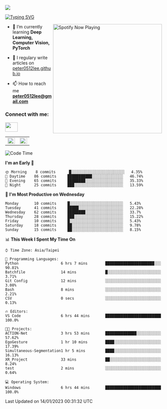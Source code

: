![](https://komarev.com/ghpvc/?username=peter0512lee&color=ff69b4)

[![Typing SVG](https://readme-typing-svg.herokuapp.com?color=F742BA&size=22&lines=Hi!+I'm+JYL)](https://git.io/typing-svg)

[<img src="https://spotify-now-playing.peter0512lee.vercel.app/api/spotify-playing" alt="Spotify Now Playing" width="350" align="right" />](https://open.spotify.com/user/21iyoswqgnkoe7peuesmqnhgy)

- 🌱 I’m currently learning **Deep Learning, Computer Vision, PyTorch**

- 📝 I regulary write articles on [peter0512lee.github.io](https://peter0512lee.github.io/)

- 📫 How to reach me **peter0512lee@gmail.com**

<h3 align="left">Connect with me:</h3>
<p align="left">
<a href="https://linkedin.com/in/jie-ying-li-b43a1416b" target="blank"><img align="center" src="https://raw.githubusercontent.com/rahuldkjain/github-profile-readme-generator/master/src/images/icons/Social/linked-in-alt.svg" height="30" width="40" /></a>
<!-- <a href="https://fb.com/peter0512lee" target="blank"><img align="center" src="https://raw.githubusercontent.com/rahuldkjain/github-profile-readme-generator/master/src/images/icons/Social/facebook.svg" alt="peter0512lee" height="30" width="40" /></a> -->
<!-- <a href="https://instagram.com/etiquette_ying" target="blank"><img align="center" src="https://raw.githubusercontent.com/rahuldkjain/github-profile-readme-generator/master/src/images/icons/Social/instagram.svg" alt="etiquette_ying" height="30" width="40" /></a> -->
<!-- <a href="https://medium.com/@peter0512lee" target="blank"><img align="center" src="https://raw.githubusercontent.com/rahuldkjain/github-profile-readme-generator/master/src/images/icons/Social/medium.svg" alt="@peter0512lee" height="30" width="40" /></a> -->
</p>

<table><tr><td valign="top" width="50%">

<img src="https://github-readme-stats.vercel.app/api?username=peter0512lee&hide_border=true&show_icons=true&locale=en" align="left" style="width: 100%" />

</td><td valign="top" width="50%">

<img src="https://github-readme-stats.vercel.app/api/top-langs?username=peter0512lee&hide_border=true&show_icons=true&locale=en&layout=compact" align="left" style="width: 100%" />

</td></tr></table>  

<!--START_SECTION:waka-->
![Code Time](http://img.shields.io/badge/Code%20Time-937%20hrs%2035%20mins-blue)

**I'm an Early 🐤** 

```text
🌞 Morning    8 commits      █░░░░░░░░░░░░░░░░░░░░░░░░   4.35% 
🌆 Daytime    86 commits     ███████████░░░░░░░░░░░░░░   46.74% 
🌃 Evening    65 commits     ████████░░░░░░░░░░░░░░░░░   35.33% 
🌙 Night      25 commits     ███░░░░░░░░░░░░░░░░░░░░░░   13.59%

```
📅 **I'm Most Productive on Wednesday** 

```text
Monday       10 commits     █░░░░░░░░░░░░░░░░░░░░░░░░   5.43% 
Tuesday      41 commits     █████░░░░░░░░░░░░░░░░░░░░   22.28% 
Wednesday    62 commits     ████████░░░░░░░░░░░░░░░░░   33.7% 
Thursday     28 commits     ███░░░░░░░░░░░░░░░░░░░░░░   15.22% 
Friday       10 commits     █░░░░░░░░░░░░░░░░░░░░░░░░   5.43% 
Saturday     18 commits     ██░░░░░░░░░░░░░░░░░░░░░░░   9.78% 
Sunday       15 commits     ██░░░░░░░░░░░░░░░░░░░░░░░   8.15%

```


📊 **This Week I Spent My Time On** 

```text
⌚︎ Time Zone: Asia/Taipei

💬 Programming Languages: 
Python                   6 hrs 7 mins        ██████████████████████░░░   90.81% 
Batchfile                14 mins             █░░░░░░░░░░░░░░░░░░░░░░░░   3.71% 
Git Config               12 mins             ░░░░░░░░░░░░░░░░░░░░░░░░░   3.08% 
Bash                     8 mins              ░░░░░░░░░░░░░░░░░░░░░░░░░   2.21% 
CSV                      0 secs              ░░░░░░░░░░░░░░░░░░░░░░░░░   0.13%

🔥 Editors: 
VS Code                  6 hrs 44 mins       █████████████████████████   100.0%

🐱‍💻 Projects: 
ACTION-Net               3 hrs 53 mins       ██████████████░░░░░░░░░░░   57.62% 
EgoGesture               1 hr 10 mins        ████░░░░░░░░░░░░░░░░░░░░░   17.39% 
Simultaneous-Segmentation1 hr 5 mins         ████░░░░░░░░░░░░░░░░░░░░░   16.13% 
XR_Project               33 mins             ██░░░░░░░░░░░░░░░░░░░░░░░   8.24% 
test                     2 mins              ░░░░░░░░░░░░░░░░░░░░░░░░░   0.64%

💻 Operating System: 
Windows                  6 hrs 44 mins       █████████████████████████   100.0%

```


 Last Updated on 14/01/2023 00:31:32 UTC
<!--END_SECTION:waka-->


<!--
**peter0512lee/peter0512lee** is a ✨ _special_ ✨ repository because its `README.md` (this file) appears on your GitHub profile.

